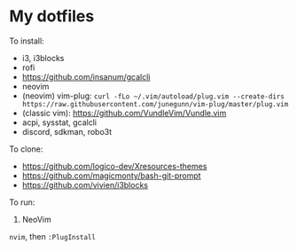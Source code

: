 # My dotfiles

To install:

- i3, i3blocks
- rofi
- https://github.com/insanum/gcalcli
- neovim
- (neovim) vim-plug:  `curl -fLo ~/.vim/autoload/plug.vim --create-dirs https://raw.githubusercontent.com/junegunn/vim-plug/master/plug.vim`
- (classic vim): https://github.com/VundleVim/Vundle.vim
- acpi, sysstat, gcalcli
- discord, sdkman, robo3t

To clone:

- https://github.com/logico-dev/Xresources-themes
- https://github.com/magicmonty/bash-git-prompt
- https://github.com/vivien/i3blocks

To run:

1. NeoVim

`nvim`, then `:PlugInstall`


